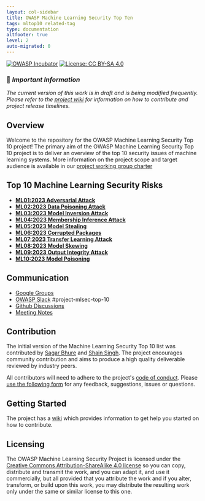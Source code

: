 ```yaml
---
layout: col-sidebar
title: OWASP Machine Learning Security Top Ten
tags: mltop10 related-tag
type: documentation
altfooter: true
level: 2
auto-migrated: 0
---
```


[![OWASP Incubator](https://img.shields.io/badge/owasp-incubator-blue.svg)](https://owasp.org/projects/)
[![License: CC BY-SA 4.0](https://img.shields.io/badge/License-CC%20BY--SA%204.0-lightgrey.svg)](https://creativecommons.org/licenses/by-sa/4.0/)

### 📌 _**Important Information**_

_The current version of this work is in draft and is being modified frequently.
Please refer to the
[project wiki](https://github.com/OWASP/www-project-machine-learning-security-top-10/wiki)
for information on how to contribute and project release timelines._

## Overview

Welcome to the repository for the OWASP Machine Learning Security Top 10
project! The primary aim of the OWASP Machine Learning Security Top 10 project
is to deliver an overview of the top 10 security issues of machine learning
systems. More information on the project scope and target audience is available
in our
[project working group charter](https://owasp.org/www-project-machine-learning-security-top-10#div-charter)

## Top 10 Machine Learning Security Risks

- [**ML01:2023 Adversarial Attack**](/docs/ML01_2023-Adversarial_Attack.md)
- [**ML02:2023 Data Poisoning Attack**](/docs/ML02_2023-Data_Poisoning_Attack.md)
- [**ML03:2023 Model Inversion Attack**](/docs/ML03_2023-Model_Inversion_Attack.md)
- [**ML04:2023 Membership Inference Attack**](/docs/ML04_2023-Membership_Inference_Attack.md)
- [**ML05:2023 Model Stealing**](/docs/ML05_2023-Model_Stealing.md)
- [**ML06:2023 Corrupted Packages**](/docs/ML06_2023-Corrupted_Packages.md)
- [**ML07:2023 Transfer Learning Attack**](/docs/ML07_2023-Transfer_Learning_Attack.md)
- [**ML08:2023 Model Skewing**](/docs/ML08_2023-Model_Skewing.md)
- [**ML09:2023 Output Integrity Attack**](/docs/ML09_2023-Output_Integrity_Attack.md)
- [**ML10:2023 Model Poisoning**](/docs/ML10_2023-Model_Poisoning.md)

## Communication

- [Google Groups](https://groups.google.com/u/1/a/owasp.org/g/project-machine-learning-security-top-ten)
- [OWASP Slack](https://owasp.org/slack/invite) #project-mlsec-top-10
- [Github Discussions](https://github.com/OWASP/www-project-machine-learning-security-top-10/discussions)
- [Meeting Notes](https://github.com/OWASP/www-project-machine-learning-security-top-10/issues?q=label%3Ameeting)

## Contribution

The initial version of the Machine Learning Security Top 10 list was contributed
by [Sagar Bhure](mailto:sagar.bhure@owasp.org) and
[Shain Singh](mailto:shain.singh@owasp.org). The project encourages community
contribution and aims to produce a high quality deliverable reviewed by industry
peers.

All contributors will need to adhere to the project's
[code of conduct](https://github.com/OWASP/www-project-machine-learning-security-top-10/blob/master/CODE_OF_CONDUCT.md).
Please
[use the following form](https://github.com/OWASP/www-project-machine-learning-security-top-10/issues/new?assignees=shsingh&labels=issues%2Fgeneral%2Cissues%2Ftriage&projects=&template=feedback-report.yaml&title=%5BFEEDBACK%5D%3A+)
for any feedback, suggestions, issues or questions.

## Getting Started

The project has a
[wiki](https://github.com/OWASP/www-project-machine-learning-security-top-10/wiki)
which provides information to get help you started on how to contribute.

## Licensing

The OWASP Machine Learning Security Project is licensed under the
[Creative
Commons Attribution-ShareAlike 4.0 license](https://creativecommons.org/licenses/by-sa/4.0/)
so you can copy, distribute and transmit the work, and you can adapt it, and use
it commercially, but all provided that you attribute the work and if you alter,
transform, or build upon this work, you may distribute the resulting work only
under the same or similar license to this one.
